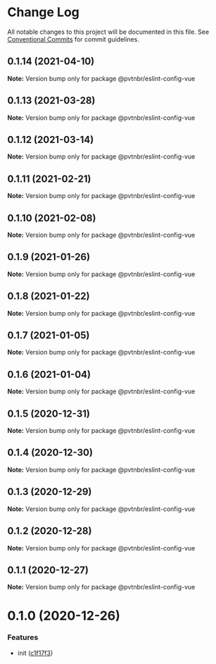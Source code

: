 # Change Log

All notable changes to this project will be documented in this file.
See [Conventional Commits](https://conventionalcommits.org) for commit guidelines.

## 0.1.14 (2021-04-10)

**Note:** Version bump only for package @pvtnbr/eslint-config-vue





## 0.1.13 (2021-03-28)

**Note:** Version bump only for package @pvtnbr/eslint-config-vue





## 0.1.12 (2021-03-14)

**Note:** Version bump only for package @pvtnbr/eslint-config-vue





## 0.1.11 (2021-02-21)

**Note:** Version bump only for package @pvtnbr/eslint-config-vue





## 0.1.10 (2021-02-08)

**Note:** Version bump only for package @pvtnbr/eslint-config-vue





## 0.1.9 (2021-01-26)

**Note:** Version bump only for package @pvtnbr/eslint-config-vue





## 0.1.8 (2021-01-22)

**Note:** Version bump only for package @pvtnbr/eslint-config-vue





## 0.1.7 (2021-01-05)

**Note:** Version bump only for package @pvtnbr/eslint-config-vue





## 0.1.6 (2021-01-04)

**Note:** Version bump only for package @pvtnbr/eslint-config-vue





## 0.1.5 (2020-12-31)

**Note:** Version bump only for package @pvtnbr/eslint-config-vue





## 0.1.4 (2020-12-30)

**Note:** Version bump only for package @pvtnbr/eslint-config-vue





## 0.1.3 (2020-12-29)

**Note:** Version bump only for package @pvtnbr/eslint-config-vue





## 0.1.2 (2020-12-28)

**Note:** Version bump only for package @pvtnbr/eslint-config-vue





## 0.1.1 (2020-12-27)

**Note:** Version bump only for package @pvtnbr/eslint-config-vue





# 0.1.0 (2020-12-26)


### Features

* init ([c1f17f3](https://github.com/privatenumber/eslint-config/commit/c1f17f362306285ad0459b04a4db84beee2da8af))
